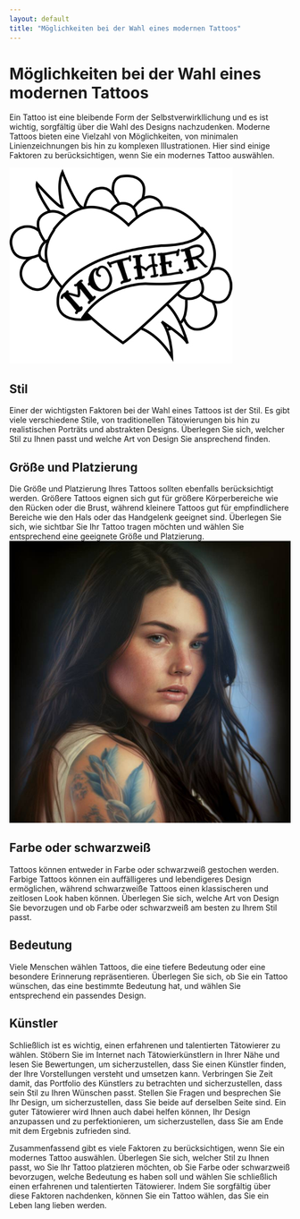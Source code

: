 ```yaml
---
layout: default
title: "Möglichkeiten bei der Wahl eines modernen Tattoos"
---
```


# Möglichkeiten bei der Wahl eines modernen Tattoos

Ein Tattoo ist eine bleibende Form der Selbstverwirkllichung und es ist wichtig, sorgfältig über die Wahl des Designs nachzudenken. Moderne Tattoos bieten eine Vielzahl von Möglichkeiten, von minimalen Linienzeichnungen bis hin zu komplexen Illustrationen. Hier sind einige Faktoren zu berücksichtigen, wenn Sie ein modernes Tattoo auswählen.

![Tattoo-Muster Mother](/assets/images/tattoo.jpeg "Tattoo-Muster Mother")

## Stil

Einer der wichtigsten Faktoren bei der Wahl eines Tattoos ist der Stil. Es gibt viele verschiedene Stile, von traditionellen Tätowierungen bis hin zu realistischen Porträts und abstrakten Designs. Überlegen Sie sich, welcher Stil zu Ihnen passt und welche Art von Design Sie ansprechend finden.

## Größe und Platzierung

Die Größe und Platzierung Ihres Tattoos sollten ebenfalls berücksichtigt werden. Größere Tattoos eignen sich gut für größere Körperbereiche wie den Rücken oder die Brust, während kleinere Tattoos gut für empfindlichere Bereiche wie den Hals oder das Handgelenk geeignet sind. Überlegen Sie sich, wie sichtbar Sie Ihr Tattoo tragen möchten und wählen Sie entsprechend eine geeignete Größe und Platzierung.
![Modernes farbiges Tattoo auf dem Oberarm einer weißen jungen westlichen erwachsenen Frau mit langen dunklen Haaren](/assets/images/modern_coloured_tattoo.jpg "Modernes farbiges Tattoo auf dem Oberarm einer weißen jungen westlichen erwachsenen Frau mit langen dunklen Haaren")

## Farbe oder schwarzweiß

Tattoos können entweder in Farbe oder schwarzweiß gestochen werden. Farbige Tattoos können ein auffälligeres und lebendigeres Design ermöglichen, während schwarzweiße Tattoos einen klassischeren und zeitlosen Look haben können. Überlegen Sie sich, welche Art von Design Sie bevorzugen und ob Farbe oder schwarzweiß am besten zu Ihrem Stil passt.

## Bedeutung

Viele Menschen wählen Tattoos, die eine tiefere Bedeutung oder eine besondere Erinnerung repräsentieren. Überlegen Sie sich, ob Sie ein Tattoo wünschen, das eine bestimmte Bedeutung hat, und wählen Sie entsprechend ein passendes Design.

## Künstler

Schließlich ist es wichtig, einen erfahrenen und talentierten Tätowierer zu wählen. Stöbern Sie im Internet nach Tätowierkünstlern in Ihrer Nähe und lesen Sie Bewertungen, um sicherzustellen, dass Sie einen Künstler finden, der Ihre Vorstellungen versteht und umsetzen kann. Verbringen Sie Zeit damit, das Portfolio des Künstlers zu betrachten und sicherzustellen, dass sein Stil zu Ihren Wünschen passt. Stellen Sie Fragen und besprechen Sie Ihr Design, um sicherzustellen, dass Sie beide auf derselben Seite sind. Ein guter Tätowierer wird Ihnen auch dabei helfen können, Ihr Design anzupassen und zu perfektionieren, um sicherzustellen, dass Sie am Ende mit dem Ergebnis zufrieden sind.

Zusammenfassend gibt es viele Faktoren zu berücksichtigen, wenn Sie ein modernes Tattoo auswählen. Überlegen Sie sich, welcher Stil zu Ihnen passt, wo Sie Ihr Tattoo platzieren möchten, ob Sie Farbe oder schwarzweiß bevorzugen, welche Bedeutung es haben soll und wählen Sie schließlich einen erfahrenen und talentierten Tätowierer. Indem Sie sorgfältig über diese Faktoren nachdenken, können Sie ein Tattoo wählen, das Sie ein Leben lang lieben werden.

